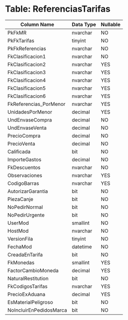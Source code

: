 # Table: ReferenciasTarifas

| Column Name | Data Type | Nullable |
|-------------|-----------|----------|
| PkFkMR | nvarchar | NO |
| PkFkTarifas | tinyint | NO |
| PkFkReferencias | nvarchar | NO |
| FkClasificacion1 | nvarchar | NO |
| FkClasificacion2 | nvarchar | YES |
| FkClasificacion3 | nvarchar | YES |
| FkClasificacion4 | nvarchar | YES |
| FkClasificacion5 | nvarchar | YES |
| FkClasificacion6 | nvarchar | YES |
| FkReferencias_PorMenor | nvarchar | YES |
| UnidadesPorMenor | decimal | YES |
| UndEnvaseCompra | decimal | NO |
| UndEnvaseVenta | decimal | NO |
| PrecioCompra | decimal | NO |
| PrecioVenta | decimal | NO |
| Calificada | bit | NO |
| ImporteGastos | decimal | NO |
| FkDescuentos | nvarchar | NO |
| Observaciones | nvarchar | YES |
| CodigoBarras | nvarchar | YES |
| AutorizarGarantia | bit | NO |
| PiezaCanje | bit | NO |
| NoPedirNormal | bit | NO |
| NoPedirUrgente | bit | NO |
| UserMod | smallint | NO |
| HostMod | nvarchar | NO |
| VersionFila | tinyint | NO |
| FechaMod | datetime | NO |
| CreadaEnTarifa | bit | NO |
| FkMonedas | smallint | YES |
| FactorCambioMoneda | decimal | YES |
| NaturalRestitution | bit | NO |
| FkCodigosTarifas | nvarchar | YES |
| PrecioExAduana | decimal | YES |
| EsMaterialPeligroso | bit | NO |
| NoIncluirEnPedidosMarca | bit | NO |
